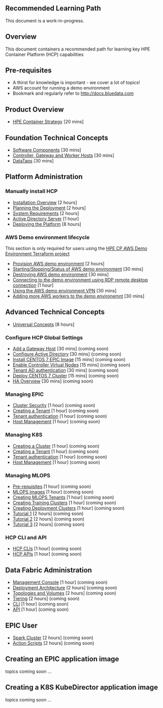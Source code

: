 Recommended Learning Path
---
This document is a work-in-progress.

## Overview

This document containers a recommended path for learning key HPE Container Platform (HCP) capabilities

## Pre-requisites

- A thirst for knowledge is important - we cover a lot of topics!
- AWS account for running a demo environment
- Bookmark and regularly refer to http://docs.bluedata.com

## Product Overview

- [HPE Container Strategy](./hpe_container_strategy_market_overview.md) [20 mins]

## Foundation Technical Concepts

- [Software Components](./HCP_Foundation_Concepts/software-components.md) [30 mins]
- [Controller, Gateway and Worker Hosts](./HCP_Foundation_Concepts/controller_gateway_and_worker_hosts.md) [30 mins]
- [DataTaps](./HCP_Foundation_Concepts/datataps.md) [30 mins]

## Platform Administration

### Manually install HCP

- [Installation Overview](./HCP_Administration/manual_install_overview.md) [2 hours]
- [Planning the Deployment](./HCP_Administration/manual_install_planning_the_deployment.md) [2 hours]
- [System Requirements](./HCP_Administration/manual_install_system_requirements.md) [2 hours]
- [Active Directory Server](./HCP_Administration/manual_install_ad.md) [1 hour]
- [Deploying the Platform](./HCP_Administration/manual_install_deploying_the_platform.md) [8 hours]

### AWS Demo environment lifecycle

This section is only required for users using the [HPE CP AWS Demo Environment Terraform project](https://github.com/bluedata-community/bluedata-demo-env-aws-terraform)

- [Provision AWS demo environment](../README.md) [2 hours]
- [Starting/Stopping/Status of AWS demo environment](../docs/README-EC2-START-STOP-STATUS.md) [30 mins]
- [Destroying AWS demo environment](../docs/README-DESTROY-DEMO-ENV.md) [30 mins]
- [Connecting to the demo environment using RDP remote desktop connection](../docs/README-RDP.md) [1 hour]
- [Using the AWS demo environment VPN](../docs/README-VPN.md) [30 mins]
- [Adding more AWS workers to the demo environemnt](../docs/README-ADDING-MORE-WORKERS.md) [30 mins]

## Advanced Technical Concepts

- [Universal Concepts](./HCP_Advanced_Concepts/universal_concepts.md) [8 hours]

### Configure HCP Global Settings

- [Add a Gateway Host](./HCP_Administration/add_a_gateway_host.md) [30 mins] (coming soon)
- [Configure Active Directory](./HCP_Administration/configure_active_directory.md) [30 mins] (coming soon)
- [Install CENTOS 7 EPIC Image](./HCP_Administration/install_centos_7_image.md) [15 mins] (coming soon)
- [Enable Controller Virtual Nodes](./HCP_Administration/enabled_controller_virtual_nodes.md) [15 mins] (coming soon)
- [Tenant AD authentication](./HCP_Administration/tenant_ad_authentication.md) [30 mins] (coming soon)
- [Deploy CENTOS 7 Cluster](./HCP_Administration/deploy_centos_7_cluster.md) [15 mins] (coming soon)
- [HA Overview](./HCP_Administration/ha_overview.md) [30 mins] (coming soon)

### Managing EPIC

- [Cluster Security](./HCP_Administration/cluster_security.md) [1 hour] (coming soon)
- [Creating a Tenant](./HCP_Administration/creating_a_tenant.md) [1 hour] (coming soon)
- [Tenant authentication](./HCP_Administration/tenant_authentication.md) [1 hour] (coming soon)
- [Host Management](./HCP_Administration/host_management.md) [1 hour] (coming soon)

### Managing K8S

- [Creating a Cluster](./HCP_Administration/creating_a_k8s_cluster.md) [1 hour] (coming soon)
- [Creating a Tenant](./HCP_Administration/creating_a_k8s_tenant.md) [1 hour] (coming soon)
- [Tenant authentication](./HCP_Administration/tenant_authentication.md) [1 hour] (coming soon)
- [Host Management](./HCP_Administration/k8s_host_management.md) [1 hour] (coming soon)

### Managing MLOPS

- [Pre-requisites](./Managing_MLOPS/prerequisites.md) [1 hour] (coming soon)
- [MLOPS Images](./Managing_MLOPS/images.md) [1 hour] (coming soon)
- [Creating MLOPS Tenants](./Managing_MLOPS/creating_tenants.md) [1 hour] (coming soon)
- [Creating Training Clusters](./Managing_MLOPS/creating_training_clusters.md) [1 hour] (coming soon)
- [Creating Deployment Clusters](./Managing_MLOPS/creating_deployment_clusters.md) [1 hour] (coming soon)
- [Tutorial 1](./Managing_MLOPS/tutorial_1.md) [2 hours] (coming soon)
- [Tutorial 2](./Managing_MLOPS/tutorial_2.md) [2 hours] (coming soon)
- [Tutorial 3](./Managing_MLOPS/tutorial_3.md) [2 hours] (coming soon)

### HCP CLI and API

- [HCP CLIs](./HCP_Administration/hcp_cli.md) [1 hour] (coming soon)
- [HCP APIs](./HCP_Administration/hcp_api.md) [1 hour] (coming soon)

## Data Fabric Administration

- [Management Console](./Data_Fabric_Administration/management_console.md) [1 hour] (coming soon)
- [Deployment Architecture](./Data_Fabric_Administration/deployment_architecture.md) [2 hours] (coming soon)
- [Topologies and Volumes](./Data_Fabric_Administration/topologies_and_volumes.md) [2 hours] (coming soon)
- [Tiering](./Data_Fabric_Administration/tiering.md) [2 hours] (coming soon)
- [CLI](./Data_Fabric_Administration/cli.md) [1 hour] (coming soon)
- [API](./Data_Fabric_Administration/cli.md) [1 hour] (coming soon)

## EPIC User

- [Spark Cluster](./EPIC_User/spark_cluster.md) [2 hours] (coming soon)
- [Action Scripts](./EPIC_User/action_scripts.md) [2 hours] (coming soon)

## Creating an EPIC application image

topics coming soon ...

## Creating a K8S KubeDirector application image

topics coming soon ...

